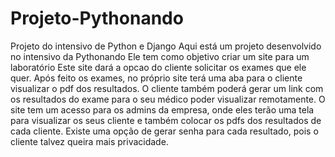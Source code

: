 # Projeto-Pythonando
Projeto do intensivo de Python e Django
Aqui está um projeto desenvolvido no intensivo da Pythonando
Ele tem como objetivo criar um site para um laboratório
Este site dará a opcao do cliente solicitar os exames que ele quer.
Após feito os exames, no próprio site terá uma aba para o cliente visualizar o pdf dos resultados.
O cliente também poderá gerar um link com os resultados do exame para o seu médico poder visualizar remotamente.
O site tem um acesso para os admins da empresa, onde eles terão uma tela para visualizar os seus cliente e também colocar os pdfs dos resultados de cada cliente.
Existe uma opção de gerar senha para cada resultado, pois o cliente talvez queira mais privacidade.
